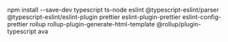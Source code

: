 npm install --save-dev typescript ts-node eslint @typescript-eslint/parser @typescript-eslint/eslint-plugin prettier eslint-plugin-prettier eslint-config-prettier rollup rollup-plugin-generate-html-template @rollup/plugin-typescript ava